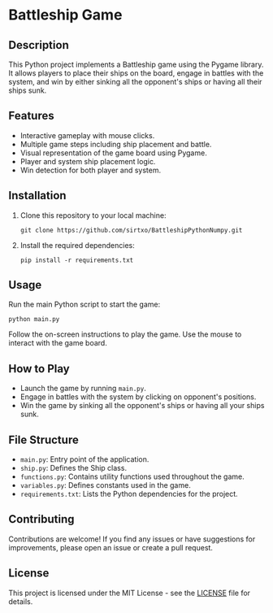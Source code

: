 # Battleship Game

## Description

This Python project implements a Battleship game using the Pygame library. It allows players to place their ships on the board, engage in battles with the system, and win by either sinking all the opponent's ships or having all their ships sunk.

## Features

- Interactive gameplay with mouse clicks.
- Multiple game steps including ship placement and battle.
- Visual representation of the game board using Pygame.
- Player and system ship placement logic.
- Win detection for both player and system.

## Installation

1. Clone this repository to your local machine:

    ```
    git clone https://github.com/sirtxo/BattleshipPythonNumpy.git
    ```

2. Install the required dependencies:

    ```
    pip install -r requirements.txt
    ```

## Usage

Run the main Python script to start the game:

```
python main.py
```

Follow the on-screen instructions to play the game. Use the mouse to interact with the game board.

## How to Play

- Launch the game by running `main.py`.
- Engage in battles with the system by clicking on opponent's positions.
- Win the game by sinking all the opponent's ships or having all your ships sunk.

## File Structure

- `main.py`: Entry point of the application.
- `ship.py`: Defines the Ship class.
- `functions.py`: Contains utility functions used throughout the game.
- `variables.py`: Defines constants used in the game.
- `requirements.txt`: Lists the Python dependencies for the project.

## Contributing

Contributions are welcome! If you find any issues or have suggestions for improvements, please open an issue or create a pull request.

## License

This project is licensed under the MIT License - see the [LICENSE](LICENSE) file for details.